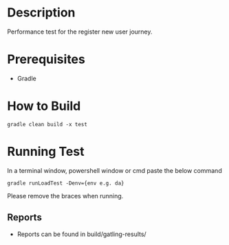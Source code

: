 # Description
 Performance test for the register new user journey.

# Prerequisites
- Gradle

# How to Build
`gradle clean build -x test` 

# Running Test 
 
 In a terminal window, powershell window or cmd paste the below command
 
`gradle runLoadTest -Denv={env e.g. da}`

 Please remove the braces when running.
 
## Reports
 - Reports can be found in build/gatling-results/
